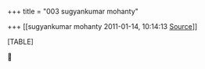 +++
title = "003 sugyankumar mohanty"

+++
[[sugyankumar mohanty	2011-01-14, 10:14:13 [Source](https://groups.google.com/g/bvparishat/c/ld6F8uq8FJ0)]]



[TABLE]



